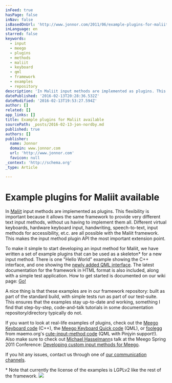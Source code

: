 ```yaml
---
inFeed: true
hasPage: false
inNav: false
isBasedOnUrl: 'http://www.jonnor.com/2011/06/example-plugins-for-maliit-available/'
inLanguage: en
starred: false
keywords:
  - input
  - meego
  - plugins
  - methods
  - maliit
  - keyboard
  - qml
  - framework
  - examples
  - repository
description: 'In Maliit input methods are implemented as plugins. This flexibility is important because it allows the same framework to provide very different text input methods, without us having to implement them all. Different virtual keyboards, hardware keyboard input, handwriting, speech-to-text, input methods for accessibility, et.c. are all possible with the Maliit framework.'
datePublished: '2016-02-13T20:28:36.532Z'
dateModified: '2016-02-13T19:53:27.594Z'
author: []
related: []
app_links: []
title: Example plugins for Maliit available
sourcePath: _posts/2016-02-13-jon-nordby.md
published: true
authors: []
publisher:
  name: Jonnor
  domain: www.jonnor.com
  url: 'http://www.jonnor.com'
  favicon: null
_context: 'http://schema.org'
_type: Article

---
```

# Example plugins for Maliit available

In [Maliit][0] input methods are implemented as plugins. This flexibility is important because it allows the same framework to provide very different text input methods, without us having to implement them all. Different virtual keyboards, hardware keyboard input, handwriting, speech-to-text, input methods for accessibility, et.c. are all possible with the Maliit framework. This makes the input method plugin API the most important extension point.

To make it simple to start developing an input method for Maliit, we have written a set of example plugins that can be used as a skeleton\* for a new input method. There is one "Hello World" example showing the C++ interface, and one showing the [newly added QML interface][1]. The latest documentation for the framework in HTML format is also included, along with a simple test application. How to get started is documented on our wiki page: [Go!][2]

A nice thing is that these examples are in our framework repository: built as part of the standard build, with simple tests run as part of our test-suite. This ensures that the examples stay up-to-date and working, something I find that step-by-step, code-and-talk tutorials in some documentation repository/directory typically do not.

If you want to look at real-life examples of plugins, check out the [Meego Keyboard code][3] (C++), the [Meego Keyboard Quick code][4] (QML), or [foolegg][5] from maemo.org's [cute-input-method code][6] (QML with Pinjyin support!). Also make sure to check out [Michael Hasselmann][7]s talk at the Meego Spring 2011 Conference: [Developing custom input methods for Meego][8].

If you hit any issues, contact us through one of [our communication channels][9].

\* Note that currently the license of the examples is LGPLv2 like the rest of the framework.
[![](http://www.jonnor.com/wp/wp-content/plugins/flattr/img/flattr-badge-large.png)][10]

[0]: http://wiki.meego.com/Maliit
[1]: http://taschenorakel.de/michael/2011/05/12/writing-qml-based-input-methods-maliit/
[2]: http://wiki.meego.com/Maliit/Documentation#Plugin_development_Quickstart
[3]: https://meego.gitorious.org/meegotouch/meegotouch-inputmethodkeyboard/trees/master/m-keyboard
[4]: https://meego.gitorious.org/meegotouch/meegotouch-inputmethodkeyboard/trees/master/meego-keyboard-quick
[5]: http://talk.maemo.org/member.php?u=31949
[6]: https://github.com/foolegg/cute-input-method/tree/maliit
[7]: http://taschenorakel.de/michael/
[8]: http://sf2011.meego.com/program/sessions/developing-custom-input-methods-meego
[9]: http://wiki.meego.com/Maliit#Communication_channels
[10]: http://www.jonnor.com/wp/?flattrss_redirect&id=413&md5=6902756be5ab084cbc18b2f2a11bedcb